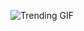 
<!-- GIF_SECTION -->
![Trending GIF](https://media4.giphy.com/media/v1.Y2lkPThiYjIxNzcyaXAya2Z1dm5ieGx6YnBncGN6MXBuazJsYTliNTUxYWRxbzB5ajg2MSZlcD12MV9naWZzX3NlYXJjaCZjdD1n/3oKIPeLAaOhrv8JJ7y/giphy.gif)
<!-- END_GIF_SECTION -->
